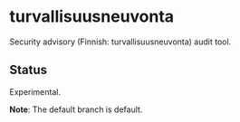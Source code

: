 # turvallisuusneuvonta

Security advisory (Finnish: turvallisuusneuvonta) audit tool.

## Status

Experimental.

**Note**: The default branch is default.
